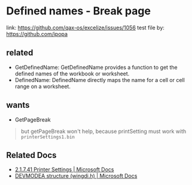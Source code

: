 # Defined names - Break page

link: https://github.com/qax-os/excelize/issues/1056
test file by: https://github.com/ipopa

## related

- GetDefinedName: GetDefinedName provides a function to get the defined names of the workbook or worksheet.
- DefinedName: DefinedName directly maps the name for a cell or cell range on a worksheet.

## wants

- GetPageBreak

> but getPageBreak won't help, because printSetting must work with `printerSettings1.bin`

## Related Docs

- [2.1.7.41 Printer Settings | Microsoft Docs](https://docs.microsoft.com/en-us/openspecs/office_file_formats/ms-xlsb/1cdc4cb9-836d-41d6-a5b5-9ac0428f491c)
- [DEVMODEA structure (wingdi.h) | Microsoft Docs](https://docs.microsoft.com/zh-cn/windows/win32/api/wingdi/ns-wingdi-devmodea)

